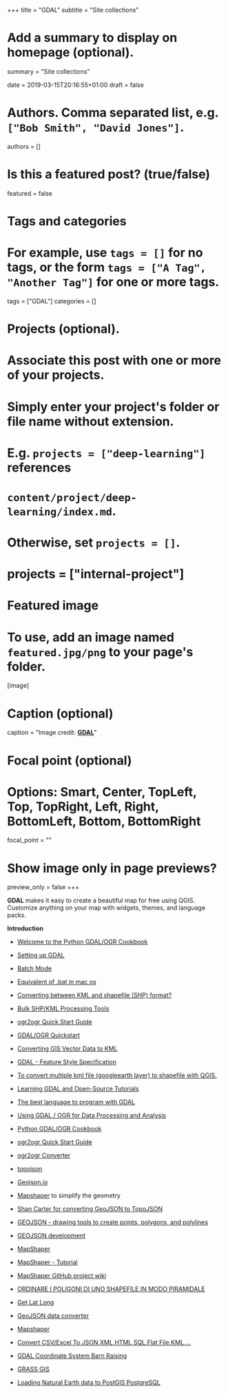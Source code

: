 +++
title = "GDAL"
subtitle = "Site collections"

# Add a summary to display on homepage (optional).
summary = "Site collections"

date = 2019-03-15T20:16:55+01:00
draft = false

# Authors. Comma separated list, e.g. `["Bob Smith", "David Jones"]`.
authors = []

# Is this a featured post? (true/false)
featured = false

# Tags and categories
# For example, use `tags = []` for no tags, or the form `tags = ["A Tag", "Another Tag"]` for one or more tags.
tags = ["GDAL"]
categories = []

# Projects (optional).
#   Associate this post with one or more of your projects.
#   Simply enter your project's folder or file name without extension.
#   E.g. `projects = ["deep-learning"]` references
#   `content/project/deep-learning/index.md`.
#   Otherwise, set `projects = []`.
# projects = ["internal-project"]

# Featured image
# To use, add an image named `featured.jpg/png` to your page's folder.
[image]
  # Caption (optional)
  caption = "Image credit: [**GDAL**](https://www.gdal.org/)"


  # Focal point (optional)
  # Options: Smart, Center, TopLeft, Top, TopRight, Left, Right, BottomLeft, Bottom, BottomRight
  focal_point = ""

  # Show image only in page previews?
  preview_only = false
+++

  **GDAL** makes it easy to create a beautiful map for free using QGIS. Customize anything on your map with widgets, themes, and language packs.

  **Introduction**

- [Welcome to the Python GDAL/OGR Cookbook](https://pcjericks.github.io/py-gdalogr-cookbook/index.html)
- [Setting up GDAL](https://tilemill-project.github.io/tilemill/docs/guides/gdal/)
- [Batch Mode](http://www.processamentodigital.com.br/2012/01/24/ferramentas-ogr-conversao-de-arquivos-kml-para-shapefile-batch-mode/)
- [Equivalent of .bat in mac os](https://stackoverflow.com/questions/14065069/equivalent-of-bat-in-mac-os)
- [Converting between KML and shapefile (SHP) format?](https://gis.stackexchange.com/questions/98/converting-between-kml-and-shapefile-shp-format/145#145)
- [Bulk SHP/KML Processing Tools](https://gis.stackexchange.com/questions/112626/bulk-shp-kml-processing-tools)
- [ogr2ogr Quick Start Guide](https://medium.com/@baptiste.girault09/ogr2ogr-quick-start-guide-ef3f5fe6f595)
- [GDAL/OGR Quickstart](https://live.osgeo.org/en/quickstart/gdal_quickstart.html)
- [Converting GIS Vector Data to KML](https://developers.google.com/kml/articles/vector)
- [GDAL - Feature Style Specification](https://www.gdal.org/drv_libkml.html)
- [To convert multiple kml file (googleearth layer) to shapefile with QGIS.](https://wildernessandme.wordpress.com/2017/03/01/to-convert-multiple-kml-file-googleearth-layer-to-shapefile-with-qgis/)
- [Learning GDAL and Open-Source Tutorials](http://opengeoportal.org/software/resources/gdal-and-open-source-geoprocessing-tutorials/)
- [The best language to program with GDAL](https://gis.stackexchange.com/questions/25602/the-best-language-to-program-with-gdal)
- [Using GDAL / OGR for Data Processing and Analysis](https://download.osgeo.org/pub/gdal/presentations/OpenSource_Weds_Andre_CUGOS.pdf)
- [Python GDAL/OGR Cookbook](https://pcjericks.github.io/py-gdalogr-cookbook/)
- [ogr2ogr Quick Start Guide](https://medium.com/@baptiste.girault09/ogr2ogr-quick-start-guide-ef3f5fe6f595)
- [ogr2ogr Converter](http://ogre.adc4gis.com/)
- [topojson](https://github.com/topojson/topojson/wiki)
- [Geojson.io](http://geojson.io/#map=2/20.0/0.0)
- [Mapshaper](https://mapshaper.org/) to simplify the geometry
- [Shan Carter for converting GeoJSON to TopoJSON](http://shancarter.github.io/distillery/)
- [GEOJSON - drawing tools to create points, polygons, and polylines](http://geojson.org/)
- [GEOJSON development](https://github.com/mapbox/geojson.io)
- [MapShaper](http://MapShaper.org)
- [MapShaper - Tutorial](https://datavizforall.org/convert-edit-join-and-dissolve-with-mapshaper-org.html)
- [MapShaper GitHub project wiki](https://github.com/mbloch/mapshaper/wiki)
- [ORDINARE I POLIGONI DI UNO SHAPEFILE IN MODO PIRAMIDALE](https://pigrecoinfinito.wordpress.com/2019/03/27/ordinare-i-poligoni-di-uno-shapefile-in-modo-piramidale/)

- [Get Lat Long](https://www.latlong.net/)
- [GeoJSON data converter](http://geojson.io)
- [Mapshaper](https://mapshaper.org/)
- [Convert CSV/Excel To JSON,XML,HTML,SQL,Flat File,KML,...](http://www.convertcsv.com/)
- [GDAL Coordinate System Barn Raising](https://gdalbarn.com/)
- [GRASS GIS](https://grass.osgeo.org/documentation/)
- [Loading Natural Earth data to PostGIS PostgreSQL](https://gisforthought.com/loading-natural-earth-data-to-postgis-postgresql/)
